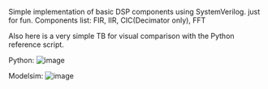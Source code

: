 Simple implementation of basic DSP components using SystemVerilog. just for fun.
Components list: FIR, IIR, CIC(Decimator only), FFT


Also here is a very simple TB for visual comparison with the Python reference script.

Python:
![image](https://github.com/Kobzon86/DSP_modules/assets/65023680/cbff1647-f547-4a65-955d-e462841a7291)

Modelsim:
![image](https://github.com/Kobzon86/DSP_modules/assets/65023680/00bb8daf-7227-481d-849c-dd08d716a31e)
